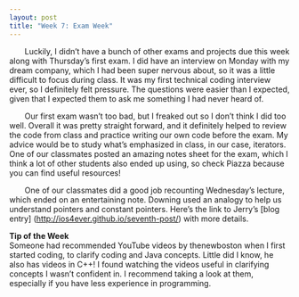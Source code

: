 ```yaml
---
layout: post
title: "Week 7: Exam Week"
---
```

&nbsp;&nbsp;&nbsp;&nbsp;&nbsp;&nbsp; Luckily, I didn’t have a bunch of other exams and projects due this week along with Thursday’s first exam.  I did have an interview on Monday with my dream company, which I had been super nervous about, so it was a little difficult to focus during class.  It was my first technical coding interview ever, so I definitely felt pressure.  The questions were easier than I expected, given that I expected them to ask me something I had never heard of.

&nbsp;&nbsp;&nbsp;&nbsp;&nbsp;&nbsp; Our first exam wasn’t too bad, but I freaked out so I don’t think I did too well.  Overall it was pretty straight forward, and it definitely helped to review the code from class and practice writing our own code before the exam.  My advice would be to study what’s emphasized in class, in our case, iterators.  One of our classmates posted an amazing notes sheet for the exam, which I think a lot of other students also ended up using, so check Piazza because you can find useful resources!

&nbsp;&nbsp;&nbsp;&nbsp;&nbsp;&nbsp; One of our classmates did a good job recounting Wednesday’s lecture, which ended on an entertaining note.  Downing used an analogy to help us understand pointers and constant pointers. Here’s the link to Jerry’s [blog entry] (http://ios4ever.github.io/seventh-post/) with more details.

**Tip of the Week**   
Someone had recommended YouTube videos by thenewboston when I first started coding, to clarify coding and Java concepts.  Little did I know, he also has videos in C++!  I found watching the videos useful in clarifying concepts I wasn’t confident in.  I recommend taking a look at them, especially if you have less experience in programming.
